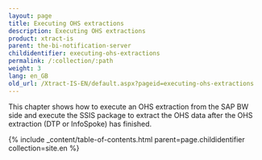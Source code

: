 ```yaml
---
layout: page
title: Executing OHS extractions
description: Executing OHS extractions
product: xtract-is
parent: the-bi-notification-server
childidentifier: executing-ohs-extractions
permalink: /:collection/:path
weight: 3
lang: en_GB
old_url: /Xtract-IS-EN/default.aspx?pageid=executing-ohs-extractions
---
```


This chapter shows how to execute an OHS extraction from the SAP BW side and execute the SSIS package to extract the OHS data after the OHS extraction (DTP or InfoSpoke) has finished.

{% include _content/table-of-contents.html parent=page.childidentifier collection=site.en %}